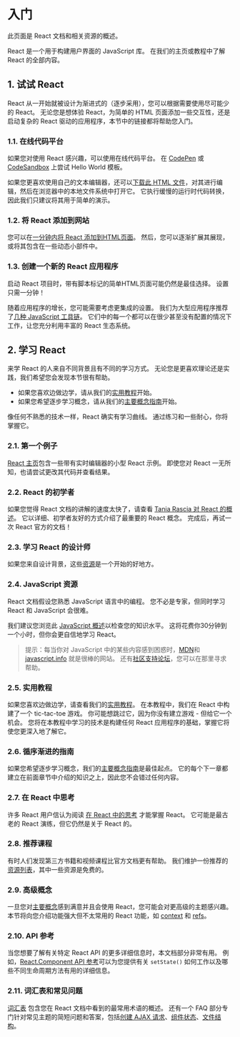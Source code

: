 # 入门

此页面是 React 文档和相关资源的概述。

React 是一个用于构建用户界面的 JavaScript 库。 在我们的主页或教程中了解 React 的全部内容。

## 1. 试试 React

React 从一开始就被设计为渐进式的（逐步采用），您可以根据需要使用尽可能少的 React。 无论您是想体验 React，为简单的 HTML 页面添加一些交互性，还是启动复杂的 React 驱动的应用程序，本节中的链接都将帮助您入门。

### 1.1. 在线代码平台

如果您对使用 React 感兴趣，可以使用在线代码平台。 在 [CodePen](https://reactjs.org/redirect-to-codepen/hello-world) 或 [CodeSandbox](https://codesandbox.io/s/new) 上尝试 Hello World 模板。

如果您更喜欢使用自己的文本编辑器，还可以[下载此 HTML 文件](https://raw.githubusercontent.com/reactjs/reactjs.org/master/static/html/single-file-example.html)，对其进行编辑，然后在浏览器中的本地文件系统中打开它。 它执行缓慢的运行时代码转换，因此我们只建议将其用于简单的演示。

### 1.2. 将 React 添加到网站

您可以在[一分钟内将 React 添加到HTML页面](https://reactjs.org/docs/add-react-to-a-website.html)。 然后，您可以逐渐扩展其展现，或将其包含在一些动态小部件中。

### 1.3. 创建一个新的 React 应用程序

启动 React 项目时，带有脚本标记的简单HTML页面可能仍然是最佳选择。 设置只需一分钟！

随着应用程序的增长，您可能需要考虑更集成的设置。 我们为大型应用程序推荐了[几种 JavaScript 工具链](https://reactjs.org/docs/create-a-new-react-app.html)。 它们中的每一个都可以在很少甚至没有配置的情况下工作，让您充分利用丰富的 React 生态系统。

## 2. 学习 React

来学 React 的人来自不同背景且有不同的学习方式。 无论您是更喜欢理论还是实践，我们希望您会发现本节很有帮助。

* 如果您喜欢边做边学，请从我们的[实用教程](https://reactjs.org/tutorial/tutorial.html)开始。
* 如果您希望逐步学习概念，请从我们的[主要概念指南](https://reactjs.org/docs/hello-world.html)开始。

像任何不熟悉的技术一样，React 确实有学习曲线。 通过练习和一些耐心，你将掌握它。

### 2.1. 第一个例子

[React 主页](https://reactjs.org/)包含一些带有实时编辑器的小型 React 示例。 即使您对 React 一无所知，也请尝试更改其代码并查看结果。

### 2.2. React 的初学者

如果您觉得 React 文档的讲解的速度太快了，请查看 [Tania Rascia 对 React 的概述](https://www.taniarascia.com/getting-started-with-react/)。 它以详细、初学者友好的方式介绍了最重要的 React 概念。 完成后，再试一次 React 官方的文档！

### 2.3. 学习 React 的设计师

如果您来自设计背景，这些[资源](http://reactfordesigners.com/)是一个开始的好地方。

### 2.4. JavaScript 资源

React 文档假设您熟悉 JavaScript 语言中的编程。 您不必是专家，但同时学习 React 和 JavaScript 会很难。

我们建议您浏览此 [JavaScript 概述](https://developer.mozilla.org/en-US/docs/Web/JavaScript/A_re-introduction_to_JavaScript)以检查您的知识水平。 这将花费你30分钟到一个小时，但你会更自信地学习 React。

>提示：每当你对 JavaScript 中的某些内容感到困惑时，[MDN](https://developer.mozilla.org/en-US/docs/Web/JavaScript)和 [javascript.info](http://javascript.info/) 就是很棒的网站。 还有[社区支持论坛](https://reactjs.org/community/support.html)，您可以在那里寻求帮助。

### 2.5. 实用教程

如果您喜欢边做边学，请查看我们的[实用教程](https://reactjs.org/tutorial/tutorial.html)。 在本教程中，我们在 React 中构建了一个 tic-tac-toe 游戏。 你可能想跳过它，因为你没有建立游戏 - 但给它一个机会。 您将在本教程中学习的技术是构建任何 React 应用程序的基础，掌握它将使您更深入地了解它。

### 2.6. 循序渐进的指南

如果您希望逐步学习概念，我们的[主要概念指南](https://reactjs.org/docs/hello-world.html)是最佳起点。 它的每个下一章都建立在前面章节中介绍的知识之上，因此您不会错过任何内容。

### 2.7. 在 React 中思考

许多 React 用户信认为阅读 [在 React 中的思考](https://reactjs.org/docs/thinking-in-react.html) 才能掌握 React。 它可能是最古老的 React 演练，但它仍然是关于 React 的。

### 2.8. 推荐课程

有时人们发现第三方书籍和视频课程比官方文档更有帮助。 我们维护一份推荐的[资源列表](https://reactjs.org/community/courses.html)，其中一些资源是免费的。

### 2.9. 高级概念

一旦您对[主要概念](https://reactjs.org/docs/getting-started.html#main-concepts)感到满意并且会使用 React，您可能会对更高级的主题感兴趣。 本节将向您介绍功能强大但不太常用的 React 功能，如 [context](https://reactjs.org/docs/context.html) 和 [refs](https://reactjs.org/docs/refs-and-the-dom.html)。

### 2.10. API 参考

当您想要了解有关特定 React API 的更多详细信息时，本文档部分非常有用。 例如，[React.Component API 参考](https://reactjs.org/docs/react-component.html)可以为您提供有关 `setState()` 如何工作以及哪些不同生命周期方法有用的详细信息。

### 2.11. 词汇表和常见问题

[词汇表](https://reactjs.org/docs/glossary.html) 包含您在 React 文档中看到的最常用术语的概述。 还有一个 FAQ 部分专门针对常见主题的简短问题和答案，包括[创建 AJAX 请求](https://reactjs.org/docs/faq-ajax.html)、[组件状态](https://reactjs.org/docs/faq-state.html)、[文件结构](https://reactjs.org/docs/faq-structure.html)。